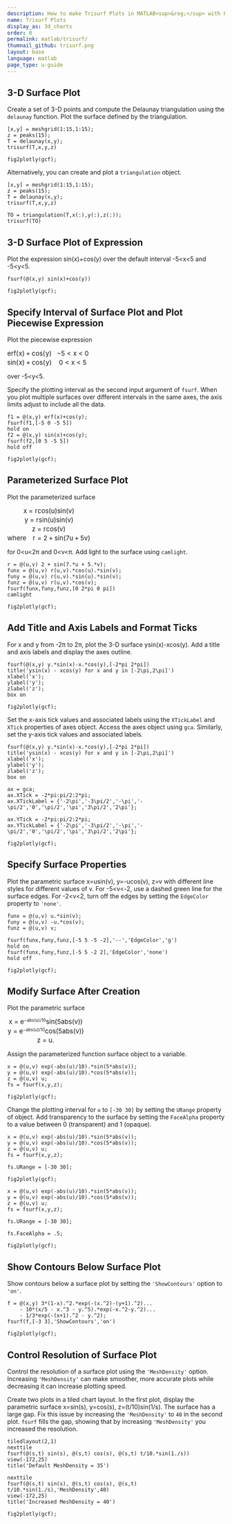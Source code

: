 ```yaml
---
description: How to make Trisurf Plots in MATLAB<sup>&reg;</sup> with Plotly.
name: Trisurf Plots
display_as: 3d_charts
order: 8
permalink: matlab/trisurf/
thumnail_github: trisurf.png
layout: base
language: matlab
page_type: u-guide
---
```


## 3-D Surface Plot

Create a set of 3-D points and compute the Delaunay triangulation using the `delaunay` function. Plot the surface defined by the triangulation.

```{matlab}
[x,y] = meshgrid(1:15,1:15);
z = peaks(15);
T = delaunay(x,y);
trisurf(T,x,y,z)

fig2plotly(gcf);
```

Alternatively, you can create and plot a `triangulation` object.

```{matlab}
[x,y] = meshgrid(1:15,1:15);
z = peaks(15);
T = delaunay(x,y);
trisurf(T,x,y,z)

TO = triangulation(T,x(:),y(:),z(:));
trisurf(TO)
```


<!--------------------- EXAMPLE BREAK ------------------------->


## 3-D Surface Plot of Expression

Plot the expression sin(x)+cos(y) over the default interval -5<x<5 and -5<y<5.

```{matlab}
fsurf(@(x,y) sin(x)+cos(y))

fig2plotly(gcf);
```



<!--------------------- EXAMPLE BREAK ------------------------->

## Specify Interval of Surface Plot and Plot Piecewise Expression

Plot the piecewise expression



<div class="code_responsive">

<span><span class="MathEquation" role="math" style="font-size: 15px;"><span class="MathRoot HBox" role="img" aria-label="Start 2 by 2 matrix 1st Row 1st Column e r f leftParenthesis x rightParenthesis plus cos leftParenthesis y rightParenthesis 2nd Column minus 5 less than x less than 0 2nd Row 1st Column sin leftParenthesis x rightParenthesis plus cos leftParenthesis y rightParenthesis 2nd Column 0 less than x less than 5 EndMatrix" style="display: inline-block; position: relative;"><span class="MathRow HBox" style="display: inline-block; position: relative; font-size: 15px;"><span class="MathMatrix VBox" style="display: inline-block; position: relative; text-align: center; vertical-align: -10px;"><span class="HBox" style="display: block; position: relative; margin-top: 0px;"><span class="VBox" style="display: inline-block; position: relative; text-align: center; vertical-align: 0px;"><span class="HBox" style="display: block; position: relative; margin-top: 0px;"><span class="WhiteSpaceBox" style="display: inline-block; position: relative; margin-left: 0px;"></span><span class="VBox" style="display: inline-block; position: relative; height: 18px; vertical-align: -6px;"></span><span class="MathRow HBox" style="display: inline-block; position: relative; font-size: 15px;"><span class="MathRow HBox" style="display: inline-block; position: relative; font-size: 15px;"><span class="MathStyle HBox" style="display: inline-block; position: relative; font-size: 15px;"><span class="MathRow HBox" style="display: inline-block; position: relative; font-size: 15px;"><span class="MathText MathTextBox text" style="position: relative; font-style: normal; font-weight: normal;">e</span><span class="MathText MathTextBox text" style="position: relative; font-style: normal; font-weight: normal;">r</span><span class="MathText MathTextBox text" style="position: relative; font-style: normal; font-weight: normal;">f</span></span></span></span><span class="MathText MathTextBox extra1" style="position: relative;">(</span><span class="MathText MathTextBox text" style="position: relative; margin-left: 0.05em;">x</span><span class="MathText MathTextBox extra1" style="position: relative;">)</span><span class="MathText MathTextBox symbol" style="position: relative; margin-left: 0.222222em;">+</span><span class="MathText MathTextBox code" style="position: relative; margin-left: 0.222222em; font-style: normal; font-weight: normal;">cos</span><span class="MathText MathTextBox extra1" style="position: relative;">(</span><span class="MathText MathTextBox text" style="position: relative; margin-left: 0.07em;">y</span><span class="MathText MathTextBox extra1" style="position: relative;">)</span></span><span class="WhiteSpaceBox" style="display: inline-block; position: relative; margin-left: 6px;"></span></span><span class="HBox" style="display: block; position: relative; margin-top: 0px;"><span class="WhiteSpaceBox" style="display: inline-block; position: relative; margin-left: 0px;"></span><span class="VBox" style="display: inline-block; position: relative; height: 18px; vertical-align: -3px;"></span><span class="MathRow HBox" style="display: inline-block; position: relative; font-size: 15px;"><span class="MathText MathTextBox code" style="position: relative; font-style: normal; font-weight: normal;">sin</span><span class="MathText MathTextBox extra1" style="position: relative;">(</span><span class="MathText MathTextBox text" style="position: relative; margin-left: 0.05em;">x</span><span class="MathText MathTextBox extra1" style="position: relative;">)</span><span class="MathText MathTextBox symbol" style="position: relative; margin-left: 0.222222em;">+</span><span class="MathText MathTextBox code" style="position: relative; margin-left: 0.222222em; font-style: normal; font-weight: normal;">cos</span><span class="MathText MathTextBox extra1" style="position: relative;">(</span><span class="MathText MathTextBox text" style="position: relative; margin-left: 0.07em;">y</span><span class="MathText MathTextBox extra1" style="position: relative;">)</span></span><span class="WhiteSpaceBox" style="display: inline-block; position: relative; margin-left: 6px;"></span></span></span><span class="VBox" style="display: inline-block; position: relative; text-align: center; vertical-align: 0px;"><span class="HBox" style="display: block; position: relative; border-right-width: 1px; margin-top: 0px;"><span class="WhiteSpaceBox" style="display: inline-block; position: relative; margin-left: 6px;"></span><span class="VBox" style="display: inline-block; position: relative; height: 18px; vertical-align: -6px;"></span><span class="MathRow HBox" style="display: inline-block; position: relative; font-size: 15px;"><span class="MathText MathTextBox symbol" style="position: relative;">−</span><span class="MathText MathTextBox number" style="position: relative;">5</span><span class="MathText MathTextBox symbol" style="position: relative; margin-left: 0.277778em;"><</span><span class="MathText MathTextBox text" style="position: relative; margin-left: 0.327778em;">x</span><span class="MathText MathTextBox symbol" style="position: relative; margin-left: 0.277778em;"><</span><span class="MathText MathTextBox number" style="position: relative; margin-left: 0.277778em;">0</span></span><span class="WhiteSpaceBox" style="display: inline-block; position: relative; margin-left: 0px;"></span></span><span class="HBox" style="display: block; position: relative; border-right-width: 1px; margin-top: 0px;"><span class="WhiteSpaceBox" style="display: inline-block; position: relative; margin-left: 6px;"></span><span class="VBox" style="display: inline-block; position: relative; height: 18px; vertical-align: -3px;"></span><span class="MathRow HBox" style="display: inline-block; position: relative; font-size: 15px;"><span class="MathText MathTextBox number" style="position: relative;">0</span><span class="MathText MathTextBox symbol" style="position: relative; margin-left: 0.277778em;"><</span><span class="MathText MathTextBox text" style="position: relative; margin-left: 0.327778em;">x</span><span class="MathText MathTextBox symbol" style="position: relative; margin-left: 0.277778em;"><</span><span class="MathText MathTextBox number" style="position: relative; margin-left: 0.277778em;">5</span></span><span class="WhiteSpaceBox" style="display: inline-block; position: relative; margin-left: 0px;"></span></span></span></span></span></span></span></span></span>

</div>



over -5<y<5.

Specify the plotting interval as the second input argument of `fsurf`. When you plot multiple surfaces over different intervals in the same axes, the axis limits adjust to include all the data.

```{matlab}
f1 = @(x,y) erf(x)+cos(y);
fsurf(f1,[-5 0 -5 5])
hold on
f2 = @(x,y) sin(x)+cos(y);
fsurf(f2,[0 5 -5 5])
hold off

fig2plotly(gcf);
```


<!--------------------- EXAMPLE BREAK ------------------------->

## Parameterized Surface Plot

Plot the parameterized surface


<div class="code_responsive">

<span><span class="MathEquation" role="math" style="font-size: 15px;"><span class="MathRoot HBox" role="img" aria-label="Start 4 by 1 matrix 1st Row 1st Column x equals r cos leftParenthesis u rightParenthesis sin leftParenthesis v rightParenthesis 2nd Row 1st Column y equals r sin leftParenthesis u rightParenthesis sin leftParenthesis v rightParenthesis 3rd Row 1st Column z equals r cos leftParenthesis v rightParenthesis 4th Row 1st Column w h e r e blank r equals 2 plus sin leftParenthesis 7 u plus 5 v rightParenthesis EndMatrix" style="display: inline-block; position: relative;"><span class="MathRow HBox" style="display: inline-block; position: relative; font-size: 15px;"><span class="MathMatrix VBox" style="display: inline-block; position: relative; text-align: center; vertical-align: -31px;"><span class="HBox" style="display: block; position: relative; margin-top: 0px;"><span class="VBox" style="display: inline-block; position: relative; text-align: center; vertical-align: 0px;"><span class="HBox" style="display: block; position: relative; margin-top: 0px;"><span class="WhiteSpaceBox" style="display: inline-block; position: relative; margin-left: 0px;"></span><span class="VBox" style="display: inline-block; position: relative; height: 18px; vertical-align: -6px;"></span><span class="MathRow HBox" style="display: inline-block; position: relative; font-size: 15px;"><span class="MathText MathTextBox text" style="position: relative; margin-left: 0.05em;">x</span><span class="MathText MathTextBox symbol" style="position: relative; margin-left: 0.277778em;">=</span><span class="MathText MathTextBox text" style="position: relative; margin-left: 0.277778em; margin-right: 0.05em;">r</span><span class="MathText MathTextBox code" style="position: relative; font-style: normal; font-weight: normal;">cos</span><span class="MathText MathTextBox extra1" style="position: relative;">(</span><span class="MathText MathTextBox text" style="position: relative;">u</span><span class="MathText MathTextBox extra1" style="position: relative;">)</span><span class="MathText MathTextBox code" style="position: relative; font-style: normal; font-weight: normal;">sin</span><span class="MathText MathTextBox extra1" style="position: relative;">(</span><span class="MathText MathTextBox text" style="position: relative;">v</span><span class="MathText MathTextBox extra1" style="position: relative;">)</span></span><span class="WhiteSpaceBox" style="display: inline-block; position: relative; margin-left: 0px;"></span></span><span class="HBox" style="display: block; position: relative; margin-top: 0px;"><span class="WhiteSpaceBox" style="display: inline-block; position: relative; margin-left: 0px;"></span><span class="VBox" style="display: inline-block; position: relative; height: 21px; vertical-align: -6px;"></span><span class="MathRow HBox" style="display: inline-block; position: relative; font-size: 15px;"><span class="MathText MathTextBox text" style="position: relative; margin-left: 0.07em;">y</span><span class="MathText MathTextBox symbol" style="position: relative; margin-left: 0.277778em;">=</span><span class="MathText MathTextBox text" style="position: relative; margin-left: 0.277778em; margin-right: 0.05em;">r</span><span class="MathText MathTextBox code" style="position: relative; font-style: normal; font-weight: normal;">sin</span><span class="MathText MathTextBox extra1" style="position: relative;">(</span><span class="MathText MathTextBox text" style="position: relative;">u</span><span class="MathText MathTextBox extra1" style="position: relative;">)</span><span class="MathText MathTextBox code" style="position: relative; font-style: normal; font-weight: normal;">sin</span><span class="MathText MathTextBox extra1" style="position: relative;">(</span><span class="MathText MathTextBox text" style="position: relative;">v</span><span class="MathText MathTextBox extra1" style="position: relative;">)</span></span><span class="WhiteSpaceBox" style="display: inline-block; position: relative; margin-left: 0px;"></span></span><span class="HBox" style="display: block; position: relative; margin-top: 0px;"><span class="WhiteSpaceBox" style="display: inline-block; position: relative; margin-left: 0px;"></span><span class="VBox" style="display: inline-block; position: relative; height: 21px; vertical-align: -6px;"></span><span class="MathRow HBox" style="display: inline-block; position: relative; font-size: 15px;"><span class="MathText MathTextBox text" style="position: relative;">z</span><span class="MathText MathTextBox symbol" style="position: relative; margin-left: 0.277778em;">=</span><span class="MathText MathTextBox text" style="position: relative; margin-left: 0.277778em; margin-right: 0.05em;">r</span><span class="MathText MathTextBox code" style="position: relative; font-style: normal; font-weight: normal;">cos</span><span class="MathText MathTextBox extra1" style="position: relative;">(</span><span class="MathText MathTextBox text" style="position: relative;">v</span><span class="MathText MathTextBox extra1" style="position: relative;">)</span></span><span class="WhiteSpaceBox" style="display: inline-block; position: relative; margin-left: 0px;"></span></span><span class="HBox" style="display: block; position: relative; margin-top: 0px;"><span class="WhiteSpaceBox" style="display: inline-block; position: relative; margin-left: 0px;"></span><span class="VBox" style="display: inline-block; position: relative; height: 18px; vertical-align: -3px;"></span><span class="MathRow HBox" style="display: inline-block; position: relative; font-size: 15px;"><span class="MathRow HBox" style="display: inline-block; position: relative; font-size: 15px;"><span class="MathStyle HBox" style="display: inline-block; position: relative; font-size: 15px;"><span class="MathRow HBox" style="display: inline-block; position: relative; font-size: 15px;"><span class="MathText MathTextBox text" style="position: relative; font-style: normal; font-weight: normal;">w</span><span class="MathText MathTextBox text" style="position: relative; font-style: normal; font-weight: normal;">h</span><span class="MathText MathTextBox text" style="position: relative; font-style: normal; font-weight: normal;">e</span><span class="MathText MathTextBox text" style="position: relative; font-style: normal; font-weight: normal;">r</span><span class="MathText MathTextBox text" style="position: relative; font-style: normal; font-weight: normal;">e</span><span class="MathSpace WhiteSpaceBox" style="display: inline-block; position: relative; margin-left: 15px;"></span></span></span></span><span class="MathText MathTextBox text" style="position: relative; margin-right: 0.05em;">r</span><span class="MathText MathTextBox symbol" style="position: relative; margin-left: 0.277778em;">=</span><span class="MathText MathTextBox number" style="position: relative; margin-left: 0.277778em;">2</span><span class="MathText MathTextBox symbol" style="position: relative; margin-left: 0.222222em;">+</span><span class="MathText MathTextBox code" style="position: relative; margin-left: 0.222222em; font-style: normal; font-weight: normal;">sin</span><span class="MathText MathTextBox extra1" style="position: relative;">(</span><span class="MathText MathTextBox number" style="position: relative;">7</span><span class="MathText MathTextBox text" style="position: relative;">u</span><span class="MathText MathTextBox symbol" style="position: relative; margin-left: 0.222222em;">+</span><span class="MathText MathTextBox number" style="position: relative; margin-left: 0.222222em;">5</span><span class="MathText MathTextBox text" style="position: relative;">v</span><span class="MathText MathTextBox extra1" style="position: relative;">)</span></span><span class="WhiteSpaceBox" style="display: inline-block; position: relative; margin-left: 0px;"></span></span></span></span></span></span></span></span></span>

</div>



for 0<u<2π and 0<v<π. Add light to the surface using `camlight`.

```{matlab}
r = @(u,v) 2 + sin(7.*u + 5.*v);
funx = @(u,v) r(u,v).*cos(u).*sin(v);
funy = @(u,v) r(u,v).*sin(u).*sin(v);
funz = @(u,v) r(u,v).*cos(v);
fsurf(funx,funy,funz,[0 2*pi 0 pi]) 
camlight

fig2plotly(gcf);
```




<!--------------------- EXAMPLE BREAK ------------------------->

## Add Title and Axis Labels and Format Ticks

For x and y from -2π to 2π, plot the 3-D surface ysin(x)-xcos(y). Add a title and axis labels and display the axes outline.

```{matlab}
fsurf(@(x,y) y.*sin(x)-x.*cos(y),[-2*pi 2*pi])
title('ysin(x) - xcos(y) for x and y in [-2\pi,2\pi]')
xlabel('x');
ylabel('y');
zlabel('z');
box on

fig2plotly(gcf);
```

Set the x-axis tick values and associated labels using the `XTickLabel` and `XTick` properties of axes object. Access the axes object using `gca`. Similarly, set the y-axis tick values and associated labels.

```{matlab}
fsurf(@(x,y) y.*sin(x)-x.*cos(y),[-2*pi 2*pi])
title('ysin(x) - xcos(y) for x and y in [-2\pi,2\pi]')
xlabel('x');
ylabel('y');
zlabel('z');
box on

ax = gca;
ax.XTick = -2*pi:pi/2:2*pi;
ax.XTickLabel = {'-2\pi','-3\pi/2','-\pi','-\pi/2','0','\pi/2','\pi','3\pi/2','2\pi'};

ax.YTick = -2*pi:pi/2:2*pi;
ax.YTickLabel = {'-2\pi','-3\pi/2','-\pi','-\pi/2','0','\pi/2','\pi','3\pi/2','2\pi'};

fig2plotly(gcf);
```

<!--------------------- EXAMPLE BREAK ------------------------->

## Specify Surface Properties

Plot the parametric surface x=usin(v), y=-ucos(v), z=v with different line styles for different values of v. For -5<v<-2, use a dashed green line for the surface edges. For -2<v<2, turn off the edges by setting the `EdgeColor` property to `'none'`.

```{matlab}
funx = @(u,v) u.*sin(v);
funy = @(u,v) -u.*cos(v);
funz = @(u,v) v;

fsurf(funx,funy,funz,[-5 5 -5 -2],'--','EdgeColor','g')
hold on
fsurf(funx,funy,funz,[-5 5 -2 2],'EdgeColor','none')
hold off

fig2plotly(gcf);
```



<!--------------------- EXAMPLE BREAK ------------------------->

## Modify Surface After Creation

Plot the parametric surface



<div class="code_responsive">

<span><span class="MathEquation" role="math" style="font-size: 15px;"><span class="MathRoot HBox" role="img" aria-label="Start 3 by 1 matrix 1st Row 1st Column x equals e toThePowerOf minus verticalbar u verticalbar slash 1 0 baseline sin leftParenthesis 5 verticalbar v verticalbar rightParenthesis 2nd Row 1st Column y equals e toThePowerOf minus verticalbar u verticalbar slash 1 0 baseline cos leftParenthesis 5 verticalbar v verticalbar rightParenthesis 3rd Row 1st Column z equals u ldotp EndMatrix" style="display: inline-block; position: relative;"><span class="MathRow HBox" style="display: inline-block; position: relative; font-size: 15px;"><span class="MathMatrix VBox" style="display: inline-block; position: relative; text-align: center; vertical-align: -21px;"><span class="HBox" style="display: block; position: relative; margin-top: 0px;"><span class="VBox" style="display: inline-block; position: relative; text-align: center; vertical-align: 0px;"><span class="HBox" style="display: block; position: relative; margin-top: 0px;"><span class="WhiteSpaceBox" style="display: inline-block; position: relative; margin-left: 0px;"></span><span class="VBox" style="display: inline-block; position: relative; height: 19px; vertical-align: -6px;"></span><span class="MathRow HBox" style="display: inline-block; position: relative; font-size: 15px;"><span class="MathText MathTextBox text" style="position: relative; margin-left: 0.05em;">x</span><span class="MathText MathTextBox symbol" style="position: relative; margin-left: 0.277778em;">=</span><span class="MathScript HBox" style="display: inline-block; position: relative; font-size: 15px; margin-left: 0.277778em;"><span class="MathRow HBox" style="display: inline-block; position: relative; font-size: 15px;"><span class="MathText MathTextBox text" style="position: relative;">e</span></span><span class="VBox" style="display: inline-block; position: relative; text-align: left; vertical-align: 5px;"><span class="MathRow HBox" style="display: block; position: relative; font-size: 10px; margin-top: 0px;"><span class="MathText MathTextBox symbol" style="position: relative;">−</span><span class="MathText MathTextBox extra1" style="position: relative;">abs(</span><span class="MathText MathTextBox text" style="position: relative;">u</span><span class="MathText MathTextBox extra1" style="position: relative;">)</span><span class="MathText MathTextBox extra1" style="position: relative;">/</span><span class="MathText MathTextBox number" style="position: relative;">1</span><span class="MathText MathTextBox number" style="position: relative;">0</span></span></span></span><span class="MathText MathTextBox code" style="position: relative; font-style: normal; font-weight: normal;">sin</span><span class="MathText MathTextBox extra1" style="position: relative;">(</span><span class="MathText MathTextBox number" style="position: relative;">5</span><span class="MathText MathTextBox extra1" style="position: relative;">abs(</span><span class="MathText MathTextBox text" style="position: relative;">v</span><span class="MathText MathTextBox extra1" style="position: relative;">)</span><span class="MathText MathTextBox extra1" style="position: relative;">)</span></span><span class="WhiteSpaceBox" style="display: inline-block; position: relative; margin-left: 0px;"></span></span><span class="HBox" style="display: block; position: relative; margin-top: 0px;"><span class="WhiteSpaceBox" style="display: inline-block; position: relative; margin-left: 0px;"></span><span class="VBox" style="display: inline-block; position: relative; height: 22px; vertical-align: -6px;"></span><span class="MathRow HBox" style="display: inline-block; position: relative; font-size: 15px;"><span class="MathText MathTextBox text" style="position: relative; margin-left: 0.07em;">y</span><span class="MathText MathTextBox symbol" style="position: relative; margin-left: 0.277778em;">=</span><span class="MathScript HBox" style="display: inline-block; position: relative; font-size: 15px; margin-left: 0.277778em;"><span class="MathRow HBox" style="display: inline-block; position: relative; font-size: 15px;"><span class="MathText MathTextBox text" style="position: relative;">e</span></span><span class="VBox" style="display: inline-block; position: relative; text-align: left; vertical-align: 5px;"><span class="MathRow HBox" style="display: block; position: relative; font-size: 10px; margin-top: 0px;"><span class="MathText MathTextBox symbol" style="position: relative;">−</span><span class="MathText MathTextBox extra1" style="position: relative;">abs(</span><span class="MathText MathTextBox text" style="position: relative;">u</span><span class="MathText MathTextBox extra1" style="position: relative;">)</span><span class="MathText MathTextBox extra1" style="position: relative;">/</span><span class="MathText MathTextBox number" style="position: relative;">1</span><span class="MathText MathTextBox number" style="position: relative;">0</span></span></span></span><span class="MathText MathTextBox code" style="position: relative; font-style: normal; font-weight: normal;">cos</span><span class="MathText MathTextBox extra1" style="position: relative;">(</span><span class="MathText MathTextBox number" style="position: relative;">5</span><span class="MathText MathTextBox extra1" style="position: relative;">abs(</span><span class="MathText MathTextBox text" style="position: relative;">v</span><span class="MathText MathTextBox extra1" style="position: relative;">)</span><span class="MathText MathTextBox extra1" style="position: relative;">)</span></span><span class="WhiteSpaceBox" style="display: inline-block; position: relative; margin-left: 0px;"></span></span><span class="HBox" style="display: block; position: relative; margin-top: 0px;"><span class="WhiteSpaceBox" style="display: inline-block; position: relative; margin-left: 0px;"></span><span class="VBox" style="display: inline-block; position: relative; height: 18px; vertical-align: -3px;"></span><span class="MathRow HBox" style="display: inline-block; position: relative; font-size: 15px;"><span class="MathText MathTextBox text" style="position: relative;">z</span><span class="MathText MathTextBox symbol" style="position: relative; margin-left: 0.277778em;">=</span><span class="MathText MathTextBox text" style="position: relative; margin-left: 0.277778em;">u</span><span class="MathText MathTextBox symbol" style="position: relative;">.</span></span><span class="WhiteSpaceBox" style="display: inline-block; position: relative; margin-left: 0px;"></span></span></span></span></span></span></span></span></span>

</div>



Assign the parameterized function surface object to a variable.

```{matlab}
x = @(u,v) exp(-abs(u)/10).*sin(5*abs(v));
y = @(u,v) exp(-abs(u)/10).*cos(5*abs(v));
z = @(u,v) u;
fs = fsurf(x,y,z);

fig2plotly(gcf);
```


Change the plotting interval for `u` to `[-30 30]` by setting the `URange` property of object. Add transparency to the surface by setting the `FaceAlpha` property to a value between 0 (transparent) and 1 (opaque).

```{matlab}
x = @(u,v) exp(-abs(u)/10).*sin(5*abs(v));
y = @(u,v) exp(-abs(u)/10).*cos(5*abs(v));
z = @(u,v) u;
fs = fsurf(x,y,z);

fs.URange = [-30 30];

fig2plotly(gcf);
```


```{matlab}
x = @(u,v) exp(-abs(u)/10).*sin(5*abs(v));
y = @(u,v) exp(-abs(u)/10).*cos(5*abs(v));
z = @(u,v) u;
fs = fsurf(x,y,z);

fs.URange = [-30 30];

fs.FaceAlpha = .5;

fig2plotly(gcf);
```


<!--------------------- EXAMPLE BREAK ------------------------->

## Show Contours Below Surface Plot

Show contours below a surface plot by setting the `'ShowContours'` option to `'on'`.

```{matlab}
f = @(x,y) 3*(1-x).^2.*exp(-(x.^2)-(y+1).^2)...
    - 10*(x/5 - x.^3 - y.^5).*exp(-x.^2-y.^2)...
    - 1/3*exp(-(x+1).^2 - y.^2);
fsurf(f,[-3 3],'ShowContours','on')

fig2plotly(gcf);
```



<!--------------------- EXAMPLE BREAK ------------------------->

## Control Resolution of Surface Plot

Control the resolution of a surface plot using the `'MeshDensity'` option. Increasing `'MeshDensity'` can make smoother, more accurate plots while decreasing it can increase plotting speed. 

Create two plots in a tiled chart layout. In the first plot, display the parametric surface x=sin(s), y=cos(s), z=(t/10)sin(1/s). The surface has a large gap. Fix this issue by increasing the `'MeshDensity'` to `40` in the second plot. `fsurf` fills the gap, showing that by increasing `'MeshDensity'` you increased the resolution. 

```{matlab}
tiledlayout(2,1)
nexttile
fsurf(@(s,t) sin(s), @(s,t) cos(s), @(s,t) t/10.*sin(1./s))
view(-172,25)
title('Default MeshDensity = 35')

nexttile
fsurf(@(s,t) sin(s), @(s,t) cos(s), @(s,t) t/10.*sin(1./s),'MeshDensity',40)
view(-172,25)
title('Increased MeshDensity = 40')

fig2plotly(gcf);
```



<!--------------------- EXAMPLE BREAK ------------------------->

